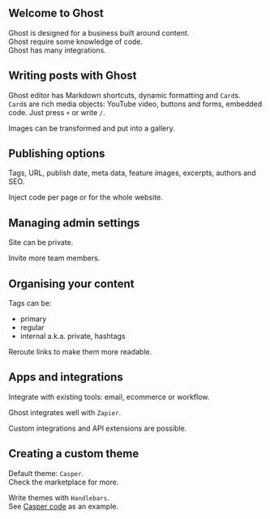 ## Welcome to Ghost

Ghost is designed for a business built around content.  
Ghost require some knowledge of code.  
Ghost has many integrations.  

## Writing posts with Ghost

Ghost editor has Markdown shortcuts, dynamic formatting and `Card`s.  
`Card`s are rich media objects: YouTube video, buttons and forms, embedded code. Just press `+` or write `/`.  

Images can be transformed and put into a gallery.  

## Publishing options

Tags, URL, publish date, meta data, feature images, excerpts, authors and SEO.  

Inject code per page or for the whole website.  

## Managing admin settings

Site can be private.  

Invite more team members.  

## Organising your content

Tags can be:
* primary
* regular
* internal a.k.a. private, hashtags

Reroute links to make them more readable.  

## Apps and integrations

Integrate with existing tools: email, ecommerce or workflow.  

Ghost integrates well with `Zapier`.  

Custom integrations and API extensions are possible.  

## Creating a custom theme

Default theme: `Casper`.  
Check the marketplace for more.  

Write themes with `Handlebars`.  
See [Casper code](https://github.com/TryGhost/Casper) as an example.  

